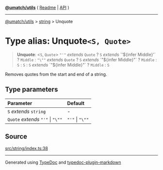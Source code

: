 [**@umatch/utils**](../../README.md) ( [Readme](../../README.md) \| [API](../../API.md) )

---

[@umatch/utils](../../API.md) > [string](../README.md) > Unquote

# Type alias: Unquote`<S, Quote>`

> **Unquote**: \<`S`, `Quote`\> `"'"` _extends_ `Quote` ? `S` _extends_ \`'$\{infer Middle}'\` ? `Middle` : `"\""` *extends* `Quote` ? `S` *extends* \`"$\{infer Middle}"\` ? `Middle` : `S` : `S` : `S` _extends_ \`"$\{infer Middle}"\` ? `Middle` : `S`

Removes quotes from the start and end of a string.

## Type parameters

| Parameter                         | Default         |
| :-------------------------------- | :-------------- |
| `S` _extends_ `string`            | -               |
| `Quote` _extends_ `"'"` \| `"\""` | `"'"` \| `"\""` |

## Source

[src/string/index.ts:38](https://github.com/umatch-oficial/utils/blob/1dcf13d/src/string/index.ts#L38)

---

Generated using [TypeDoc](https://typedoc.org/) and [typedoc-plugin-markdown](https://www.npmjs.com/package/typedoc-plugin-markdown)
